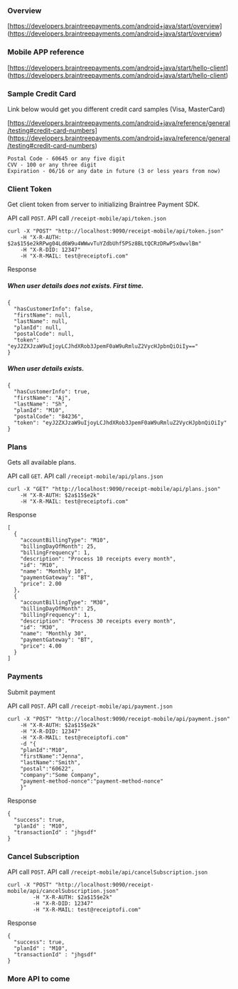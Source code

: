 ### Overview

   [https://developers.braintreepayments.com/android+java/start/overview] (https://developers.braintreepayments.com/android+java/start/overview)

### Mobile APP reference

   [https://developers.braintreepayments.com/android+java/start/hello-client] (https://developers.braintreepayments.com/android+java/start/hello-client)
   
### Sample Credit Card
   
Link below would get you different credit card samples (Visa, MasterCard)
   
   [https://developers.braintreepayments.com/android+java/reference/general/testing#credit-card-numbers] (https://developers.braintreepayments.com/android+java/reference/general/testing#credit-card-numbers)
   
    Postal Code - 60645 or any five digit
    CVV - 100 or any three digit
    Expiration - 06/16 or any date in future (3 or less years from now)   

### Client Token

Get client token from server to initializing Braintree Payment SDK.

API call `POST`. API call `/receipt-mobile/api/token.json`

    curl -X "POST" "http://localhost:9090/receipt-mobile/api/token.json"
    	-H "X-R-AUTH: $2a$15$e2kRPwg04Ld6W9u4WWwvTuYZdbUhf5PSz8BLtQCRzDRwP5x0wvlBm"
    	-H "X-R-DID: 12347"
    	-H "X-R-MAIL: test@receiptofi.com"

Response

##### When user details does not exists. First time.
    
    {
      "hasCustomerInfo": false,
      "firstName": null,
      "lastName": null,
      "planId": null,
      "postalCode": null,
      "token": "eyJ2ZXJzaW9uIjoyLCJhdXRob3JpemF0aW9uRmluZ2VycHJpbnQiOiIy=="
    }
    
##### When user details exists.     
    	
    {
      "hasCustomerInfo": true,
      "firstName": "Aj",
      "lastName": "Sh",
      "planId": "M10",
      "postalCode": "84236",
      "token": "eyJ2ZXJzaW9uIjoyLCJhdXRob3JpemF0aW9uRmluZ2VycHJpbnQiOiIy"
    }

### Plans

Gets all available plans.

API call `GET`. API call `/receipt-mobile/api/plans.json`

    curl -X "GET" "http://localhost:9090/receipt-mobile/api/plans.json"
    	-H "X-R-AUTH: $2a$15$e2k"
    	-H "X-R-MAIL: test@receiptofi.com"

Response

    [
      {
        "accountBillingType": "M10",
        "billingDayOfMonth": 25,
        "billingFrequency": 1,
        "description": "Process 10 receipts every month",
        "id": "M10",
        "name": "Monthly 10",
        "paymentGateway": "BT",
        "price": 2.00
      },
      {
        "accountBillingType": "M30",
        "billingDayOfMonth": 25,
        "billingFrequency": 1,
        "description": "Process 30 receipts every month",
        "id": "M30",
        "name": "Monthly 30",
        "paymentGateway": "BT",
        "price": 4.00
      }
    ]

### Payments

Submit payment

API call `POST`. API call `/receipt-mobile/api/payment.json`
    	
    curl -X "POST" "http://localhost:9090/receipt-mobile/api/payment.json" 
    	-H "X-R-AUTH: $2a$15$e2k" 
    	-H "X-R-DID: 12347" 
    	-H "X-R-MAIL: test@receiptofi.com" 
    	-d "{
    	"planId":"M10",
    	"firstName":"Jenna",
    	"lastName":"Smith", 
    	"postal":"60622",
    	"company":"Some Company",
    	"payment-method-nonce":"payment-method-nonce"
    	}"	

Response

    {
      "success": true,
      "planId" : "M10",
      "transactionId" : "jhgsdf"
    }

### Cancel Subscription
    	
API call `POST`. API call `/receipt-mobile/api/cancelSubscription.json`

    curl -X "POST" "http://localhost:9090/receipt-mobile/api/cancelSubscription.json" 
        	-H "X-R-AUTH: $2a$15$e2k" 
        	-H "X-R-DID: 12347" 
        	-H "X-R-MAIL: test@receiptofi.com"
        	
Response
    	
    {
      "success": true,
      "planId" : "M10",
      "transactionId" : "jhgsdf"
    }        	

### More API to come
